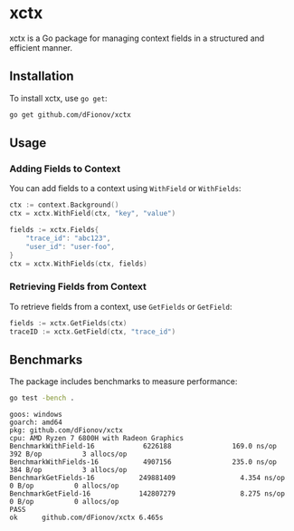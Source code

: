 # xctx

xctx is a Go package for managing context fields in a structured and efficient manner.

## Installation

To install xctx, use `go get`:

```sh
go get github.com/dFionov/xctx
```

## Usage

### Adding Fields to Context

You can add fields to a context using `WithField` or `WithFields`:

```go
ctx := context.Background()
ctx = xctx.WithField(ctx, "key", "value")

fields := xctx.Fields{
    "trace_id": "abc123",
    "user_id": "user-foo",
}
ctx = xctx.WithFields(ctx, fields)
```

### Retrieving Fields from Context

To retrieve fields from a context, use `GetFields` or `GetField`:

```go
fields := xctx.GetFields(ctx)
traceID := xctx.GetField(ctx, "trace_id")
```

## Benchmarks

The package includes benchmarks to measure performance:

```sh
go test -bench .
```

```
goos: windows
goarch: amd64
pkg: github.com/dFionov/xctx
cpu: AMD Ryzen 7 6800H with Radeon Graphics
BenchmarkWithField-16            6226188               169.0 ns/op           392 B/op          3 allocs/op
BenchmarkWithFields-16           4907156               235.0 ns/op           384 B/op          3 allocs/op
BenchmarkGetFields-16           249881409                4.354 ns/op           0 B/op          0 allocs/op
BenchmarkGetField-16            142807279                8.275 ns/op           0 B/op          0 allocs/op
PASS
ok      github.com/dFionov/xctx 6.465s
```